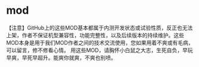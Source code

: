 # mod
【注意】GitHub上的这些MOD基本都属于内测开发状态或试验性质，反正也无法上架，作者不保证机型兼容性，功能完整性，以及后续版本的持续维护。这些MOD本身是用于我们MOD作者之间的技术交流使用，您如果用着不爽或有毛病，可以留言，修不修看心情。
 用这些MOD，请胸怀小白鼠之大志，生死自负，早玩早爽，早死早超升。能爽你就爽，不爽也别喷。
